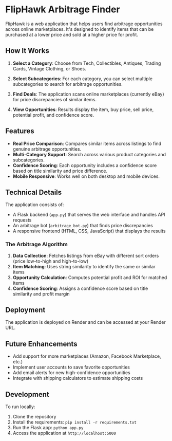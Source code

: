 # FlipHawk Arbitrage Finder

FlipHawk is a web application that helps users find arbitrage opportunities across online marketplaces. It's designed to identify items that can be purchased at a lower price and sold at a higher price for profit.

## How It Works

1. **Select a Category**: Choose from Tech, Collectibles, Antiques, Trading Cards, Vintage Clothing, or Shoes.

2. **Select Subcategories**: For each category, you can select multiple subcategories to search for arbitrage opportunities.

3. **Find Deals**: The application scans online marketplaces (currently eBay) for price discrepancies of similar items.

4. **View Opportunities**: Results display the item, buy price, sell price, potential profit, and confidence score.

## Features

- **Real Price Comparison**: Compares similar items across listings to find genuine arbitrage opportunities.
- **Multi-Category Support**: Search across various product categories and subcategories.
- **Confidence Scoring**: Each opportunity includes a confidence score based on title similarity and price difference.
- **Mobile Responsive**: Works well on both desktop and mobile devices.

## Technical Details

The application consists of:

- A Flask backend (`app.py`) that serves the web interface and handles API requests
- An arbitrage bot (`arbitrage_bot.py`) that finds price discrepancies
- A responsive frontend (HTML, CSS, JavaScript) that displays the results

### The Arbitrage Algorithm

1. **Data Collection**: Fetches listings from eBay with different sort orders (price low-to-high and high-to-low)
2. **Item Matching**: Uses string similarity to identify the same or similar items
3. **Opportunity Calculation**: Computes potential profit and ROI for matched items
4. **Confidence Scoring**: Assigns a confidence score based on title similarity and profit margin

## Deployment

The application is deployed on Render and can be accessed at your Render URL.

## Future Enhancements

- Add support for more marketplaces (Amazon, Facebook Marketplace, etc.)
- Implement user accounts to save favorite opportunities
- Add email alerts for new high-confidence opportunities
- Integrate with shipping calculators to estimate shipping costs

## Development

To run locally:

1. Clone the repository
2. Install the requirements: `pip install -r requirements.txt`
3. Run the Flask app: `python app.py`
4. Access the application at `http://localhost:5000`
